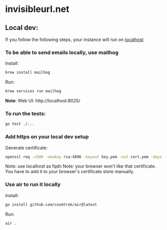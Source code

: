 # invisibleurl.net

## Local dev:

If you follow the following steps, your instance will run on [localhost](https://localhost:3000)

### To be able to send emails locally, use mailhog

Install:
```bash
brew install mailhog
```

Run:
```bash
brew services run mailhog
```
**Note**: Web UI: http://localhost:8025/

### To run the tests:

```bash
go test ./...
```

### Add https on your local dev setup

Generate certificate:
```bash
openssl req -x509 -newkey rsa:4096 -keyout key.pem -out cert.pem -days 36500 -nodes
```
Note: use localhost as fqdn
Note: your browser won't like that certificate. You have to add it to your browser's certificate store manually.

### Use air to run it locally

Install:
```bash
go install github.com/cosmtrek/air@latest
```

Run:
```bash
air .
```

